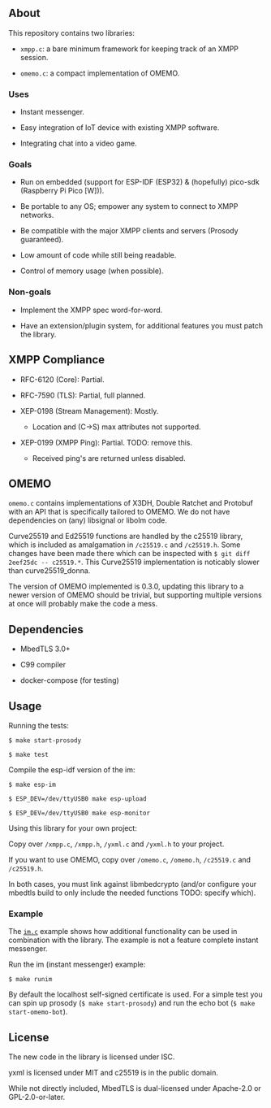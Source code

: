 ## About

This repository contains two libraries:

- `xmpp.c`: a bare minimum framework for keeping track of an XMPP
  session.

- `omemo.c`: a compact implementation of OMEMO.

### Uses

- Instant messenger.

- Easy integration of IoT device with existing XMPP software.

- Integrating chat into a video game.

### Goals

- Run on embedded (support for ESP-IDF (ESP32) & (hopefully) pico-sdk (Raspberry Pi
  Pico [W])).

- Be portable to any OS; empower any system to connect to XMPP networks.

- Be compatible with the major XMPP clients and servers (Prosody guaranteed).

- Low amount of code while still being readable.

- Control of memory usage (when possible).

### Non-goals

- Implement the XMPP spec word-for-word.

- Have an extension/plugin system, for additional features you must
  patch the library.

## XMPP Compliance

- RFC-6120 (Core): Partial.

- RFC-7590 (TLS): Partial, full planned.

- XEP-0198 (Stream Management): Mostly.

  * Location and (C-\>S) max attributes not supported.

- XEP-0199 (XMPP Ping): Partial. TODO: remove this.

  * Received ping's are returned unless disabled.

## OMEMO

 `omemo.c` contains implementations of X3DH, Double Ratchet and
 Protobuf with an API that is specifically tailored to OMEMO. We do not
 have dependencies on (any) libsignal or libolm code.

 Curve25519 and Ed25519 functions are handled by the c25519 library,
 which is included as amalgamation in `/c25519.c` and `/c25519.h`. Some
 changes have been made there which can be inspected with `$ git diff
 2eef25dc -- c25519.*`. This Curve25519 implementation is noticably
 slower than curve25519\_donna.

 The version of OMEMO implemented is 0.3.0, updating this library to a
 newer version of OMEMO should be trivial, but supporting multiple
 versions at once will probably make the code a mess.

## Dependencies

- MbedTLS 3.0+

- C99 compiler

- docker-compose (for testing)

## Usage

Running the tests:

 `$ make start-prosody`

 `$ make test`

Compile the esp-idf version of the im:

 `$ make esp-im`

 `$ ESP_DEV=/dev/ttyUSB0 make esp-upload`

 `$ ESP_DEV=/dev/ttyUSB0 make esp-monitor`


Using this library for your own project:

 Copy over `/xmpp.c`, `/xmpp.h`, `/yxml.c` and `/yxml.h` to your
 project.

 If you want to use OMEMO, copy over `/omemo.c`, `/omemo.h`,
 `/c25519.c` and `/c25519.h`.

 In both cases, you must link against libmbedcrypto (and/or configure your
 mbedtls build to only include the needed functions TODO: specify
 which).

### Example

 The [`im.c`](./examples/im.c) example shows how additional
 functionality can be used in combination with the library. The example
 is not a feature complete instant messenger.

Run the im (instant messenger) example:

 `$ make runim`

 By default the localhost self-signed certificate is used. For a simple
 test you can spin up prosody (`$ make start-prosody`) and run the echo
 bot (`$ make start-omemo-bot`).

## License

 The new code in the library is licensed under ISC.

 yxml is licensed under MIT and c25519 is in the public domain.

 While not directly included, MbedTLS is dual-licensed under Apache-2.0
 or GPL-2.0-or-later.
